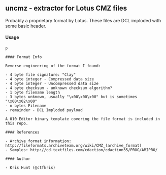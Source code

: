 ## uncmz - extractor for Lotus CMZ files

Probably a proprietary format by Lotus. These files are DCL imploded with some basic
header.

#### Usage

```shell
p

#### Format Info

Reverse engineering of the format I found:

- 4 byte file signature: "Clay"
- 4 byte integer - Compressed data size
- 4 byte integer - Uncompressed data size
- 4 byte checksum - unknown checksum algorithm?
- 1 byte filename length
- 3 bytes unknown, usually "\x00\x00\x00" but is sometimes "\x00\x02\x00"
- n bytes Filename 
- remainder - DCL Imploded payload

A 010 Editor binary template covering the file format is included in this repo.

#### References

- Archive format information: http://fileformats.archiveteam.org/wiki/CMZ_(archive_format)
- Samples: http://cd.textfiles.com/cdaction/cdaction35/PROG/AMIPRO/

#### Author

- Kris Hunt (@ctfkris)